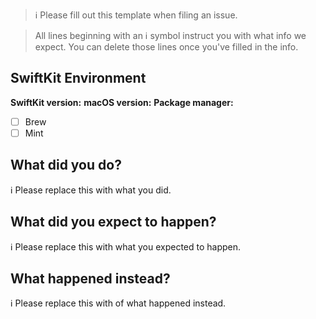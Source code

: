 > ℹ Please fill out this template when filing an issue.

> All lines beginning with an ℹ symbol instruct you with what info we expect. You can delete those lines once you've filled in the info.

## SwiftKit Environment

**SwiftKit version:**
**macOS version:**
**Package manager:**
- [ ] Brew
- [ ] Mint

## What did you do?

ℹ Please replace this with what you did.

## What did you expect to happen?

ℹ Please replace this with what you expected to happen.

## What happened instead?

ℹ Please replace this with of what happened instead.
